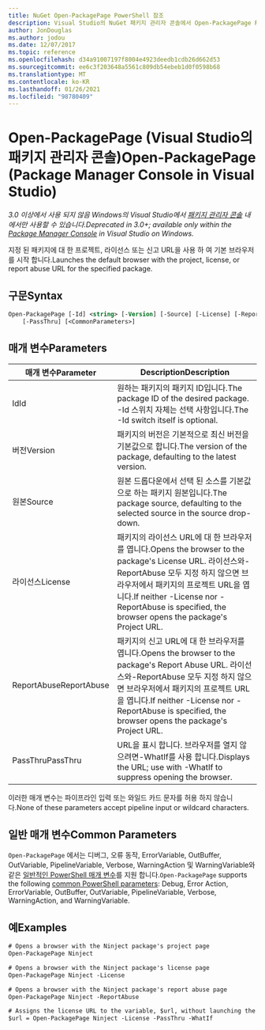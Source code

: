 ```yaml
---
title: NuGet Open-PackagePage PowerShell 참조
description: Visual Studio의 NuGet 패키지 관리자 콘솔에서 Open-PackagePage PowerShell 명령에 대 한 참조입니다.
author: JonDouglas
ms.author: jodou
ms.date: 12/07/2017
ms.topic: reference
ms.openlocfilehash: d34a91007197f8004e4923deedb1cdb26d662d53
ms.sourcegitcommit: ee6c3f203648a5561c809db54ebeb1d0f0598b68
ms.translationtype: MT
ms.contentlocale: ko-KR
ms.lasthandoff: 01/26/2021
ms.locfileid: "98780409"
---
```

# <a name="open-packagepage-package-manager-console-in-visual-studio"></a><span data-ttu-id="410fe-103">Open-PackagePage (Visual Studio의 패키지 관리자 콘솔)</span><span class="sxs-lookup"><span data-stu-id="410fe-103">Open-PackagePage (Package Manager Console in Visual Studio)</span></span>

<span data-ttu-id="410fe-104">*3.0 이상에서 사용 되지 않음 Windows의 Visual Studio에서 [패키지 관리자 콘솔](../../consume-packages/install-use-packages-powershell.md) 내 에서만 사용할 수 있습니다.*</span><span class="sxs-lookup"><span data-stu-id="410fe-104">*Deprecated in 3.0+; available only within the [Package Manager Console](../../consume-packages/install-use-packages-powershell.md) in Visual Studio on Windows.*</span></span>

<span data-ttu-id="410fe-105">지정 된 패키지에 대 한 프로젝트, 라이선스 또는 신고 URL을 사용 하 여 기본 브라우저를 시작 합니다.</span><span class="sxs-lookup"><span data-stu-id="410fe-105">Launches the default browser with the project, license, or report abuse URL for the specified package.</span></span>

## <a name="syntax"></a><span data-ttu-id="410fe-106">구문</span><span class="sxs-lookup"><span data-stu-id="410fe-106">Syntax</span></span>

```ps
Open-PackagePage [-Id] <string> [-Version] [-Source] [-License] [-ReportAbuse]
    [-PassThru] [<CommonParameters>]
```

## <a name="parameters"></a><span data-ttu-id="410fe-107">매개 변수</span><span class="sxs-lookup"><span data-stu-id="410fe-107">Parameters</span></span>

| <span data-ttu-id="410fe-108">매개 변수</span><span class="sxs-lookup"><span data-stu-id="410fe-108">Parameter</span></span> | <span data-ttu-id="410fe-109">Description</span><span class="sxs-lookup"><span data-stu-id="410fe-109">Description</span></span> |
| --- | --- |
| <span data-ttu-id="410fe-110">Id</span><span class="sxs-lookup"><span data-stu-id="410fe-110">Id</span></span> | <span data-ttu-id="410fe-111">원하는 패키지의 패키지 ID입니다.</span><span class="sxs-lookup"><span data-stu-id="410fe-111">The package ID of the desired package.</span></span> <span data-ttu-id="410fe-112">-Id 스위치 자체는 선택 사항입니다.</span><span class="sxs-lookup"><span data-stu-id="410fe-112">The -Id switch itself is optional.</span></span> |
| <span data-ttu-id="410fe-113">버전</span><span class="sxs-lookup"><span data-stu-id="410fe-113">Version</span></span> | <span data-ttu-id="410fe-114">패키지의 버전은 기본적으로 최신 버전을 기본값으로 합니다.</span><span class="sxs-lookup"><span data-stu-id="410fe-114">The version of the package, defaulting to the latest version.</span></span> |
| <span data-ttu-id="410fe-115">원본</span><span class="sxs-lookup"><span data-stu-id="410fe-115">Source</span></span> | <span data-ttu-id="410fe-116">원본 드롭다운에서 선택 된 소스를 기본값으로 하는 패키지 원본입니다.</span><span class="sxs-lookup"><span data-stu-id="410fe-116">The package source, defaulting to the selected source in the source drop-down.</span></span> |
| <span data-ttu-id="410fe-117">라이선스</span><span class="sxs-lookup"><span data-stu-id="410fe-117">License</span></span> | <span data-ttu-id="410fe-118">패키지의 라이선스 URL에 대 한 브라우저를 엽니다.</span><span class="sxs-lookup"><span data-stu-id="410fe-118">Opens the browser to the package's License URL.</span></span> <span data-ttu-id="410fe-119">라이선스와-ReportAbuse 모두 지정 하지 않으면 브라우저에서 패키지의 프로젝트 URL을 엽니다.</span><span class="sxs-lookup"><span data-stu-id="410fe-119">If neither -License nor -ReportAbuse is specified, the browser opens the package's Project URL.</span></span> |
| <span data-ttu-id="410fe-120">ReportAbuse</span><span class="sxs-lookup"><span data-stu-id="410fe-120">ReportAbuse</span></span> | <span data-ttu-id="410fe-121">패키지의 신고 URL에 대 한 브라우저를 엽니다.</span><span class="sxs-lookup"><span data-stu-id="410fe-121">Opens the browser to the package's Report Abuse URL.</span></span> <span data-ttu-id="410fe-122">라이선스와-ReportAbuse 모두 지정 하지 않으면 브라우저에서 패키지의 프로젝트 URL을 엽니다.</span><span class="sxs-lookup"><span data-stu-id="410fe-122">If neither -License nor -ReportAbuse is specified, the browser opens the package's Project URL.</span></span> |
| <span data-ttu-id="410fe-123">PassThru</span><span class="sxs-lookup"><span data-stu-id="410fe-123">PassThru</span></span> | <span data-ttu-id="410fe-124">URL을 표시 합니다. 브라우저를 열지 않으려면-WhatIf를 사용 합니다.</span><span class="sxs-lookup"><span data-stu-id="410fe-124">Displays the URL; use with -WhatIf to suppress opening the browser.</span></span> |

<span data-ttu-id="410fe-125">이러한 매개 변수는 파이프라인 입력 또는 와일드 카드 문자를 허용 하지 않습니다.</span><span class="sxs-lookup"><span data-stu-id="410fe-125">None of these parameters accept pipeline input or wildcard characters.</span></span>

## <a name="common-parameters"></a><span data-ttu-id="410fe-126">일반 매개 변수</span><span class="sxs-lookup"><span data-stu-id="410fe-126">Common Parameters</span></span>

<span data-ttu-id="410fe-127">`Open-PackagePage` 에서는 디버그, 오류 동작, ErrorVariable, OutBuffer, OutVariable, PipelineVariable, Verbose, WarningAction 및 WarningVariable와 같은 [일반적인 PowerShell 매개 변수](/powershell/module/microsoft.powershell.core/about/about_commonparameters)를 지원 합니다.</span><span class="sxs-lookup"><span data-stu-id="410fe-127">`Open-PackagePage` supports the following [common PowerShell parameters](/powershell/module/microsoft.powershell.core/about/about_commonparameters): Debug, Error Action, ErrorVariable, OutBuffer, OutVariable, PipelineVariable, Verbose, WarningAction, and WarningVariable.</span></span>

## <a name="examples"></a><span data-ttu-id="410fe-128">예</span><span class="sxs-lookup"><span data-stu-id="410fe-128">Examples</span></span>

```ps
# Opens a browser with the Ninject package's project page
Open-PackagePage Ninject

# Opens a browser with the Ninject package's license page
Open-PackagePage Ninject -License

# Opens a browser with the Ninject package's report abuse page  
Open-PackagePage Ninject -ReportAbuse

# Assigns the license URL to the variable, $url, without launching the browser
$url = Open-PackagePage Ninject -License -PassThru -WhatIf
```